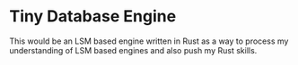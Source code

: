 # Tiny Database Engine

This would be an LSM based engine written in Rust as a way to process my understanding of LSM based engines and also push my Rust skills.

